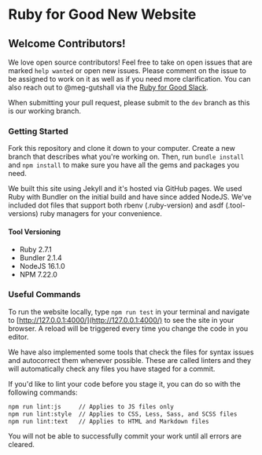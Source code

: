 # Ruby for Good New Website

## Welcome Contributors!

We love open source contributors! Feel free to take on open issues that are marked `help wanted` or open new issues. Please comment on the issue to be assigned to work on it as well as if you need more clarification. You can also reach out to @meg-gutshall via the [Ruby for Good Slack](https://rubyforgood.herokuapp.com/).

When submitting your pull request, please submit to the `dev` branch as this is our working branch.

### Getting Started

Fork this repository and clone it down to your computer. Create a new branch that describes what you're working on. Then, run `bundle install` and `npm install` to make sure you have all the gems and packages you need.

We built this site using Jekyll and it's hosted via GitHub pages. We used Ruby with Bundler on the initial build and have since added NodeJS. We've included dot files that support both rbenv (.ruby-version) and asdf (.tool-versions) ruby managers for your convenience.

#### Tool Versioning

- Ruby 2.7.1
- Bundler 2.1.4
- NodeJS 16.1.0
- NPM 7.22.0

### Useful Commands

To run the website locally, type `npm run test` in your terminal and navigate to [http://127.0.0.1:4000/](http://127.0.0.1:4000/) to see the site in your browser. A reload will be triggered every time you change the code in you editor.

We have also implemented some tools that check the files for syntax issues and autocorrect them whenever possible. These are called linters and they will automatically check any files you have staged for a commit.

If you'd like to lint your code before you stage it, you can do so with the following commands:

```bash
npm run lint:js     // Applies to JS files only
npm run lint:style  // Applies to CSS, Less, Sass, and SCSS files
npm run lint:text   // Applies to HTML and Markdown files
```

You will not be able to successfully commit your work until all errors are cleared.
